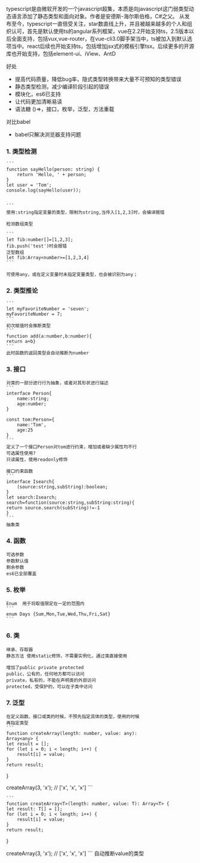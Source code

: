 typescript是由微软开发的一个javascript超集，本质是向javascript这门弱类型动态语言添加了静态类型和面向对象。作者是安德斯-海尔斯伯格，C#之父。
从发布至今，typescript一直倍受关注，star数直线上升，并且被越来越多的个人和组织认可，首先是默认使用ts的angular系列框架，vue在2.2开始支持ts，2.5版本以后全面支持，包括vux,vue-router，在vue-cli3.0脚手架当中，ts被加入到默认选项当中。react后续也开始支持ts，包括增加jsx式的模板引擎tsx。后续更多的开源库也开始支持，包括element-ui、iView、AntD

好处
- 提高代码质量，降低bug率，隐式类型转换带来大量不可预知的类型错误
- 静态类型检测，减少编译阶段引起的错误
- 模块化，es6已支持
- 让代码更加清晰易读
- 语法糖 ()=>，接口，枚举，泛型，方法重载
         
对比babel 
- babel只解决浏览器支持问题
 

 ### 1. 类型检测

    ```
    function sayHello(person: string) {
        return 'Hello, ' + person;
    }
    let user = 'Tom';
    console.log(sayHello(user));


    ```
    使用:string指定变量的类型，限制为string,当传入[1,2,3]时，会编译报错
    
    检测数组类型

    ```
    let fib:number[]=[1,2,3];
    fib.push('test')时会报错
    泛型数组
    let fib:Array<number>=[1,2,3,4]
    ```
    
    可使用any，或在定义变量时未指定变量类型，也会被识别为any；
    
###  2. 类型推论

    ```
    let myFavoriteNumber = 'seven';
    myFavoriteNumber = 7;
    ```
    初次赋值时会推断类型
    ```
    function add(a:number,b:number){
    return a+b}
    ```
    此时函数的返回类型会自动推断为number
   

###  3. 接口
    对类的一部分进行行为抽象，或者对其形状进行描述
    ```
    interface Person{
        name:string;
        age:number;
    }
    
    const tom:Person={
        name:'Tom',
        age:25
    }
    ```
    定义了一个接口Person对tom进行约束，增加或者缺少属性均不行
    可选属性使用?
    只读属性，使用readonly修饰
    
    接口约束函数
    ```
    interface Isearch{
        (source:string,subString):boolean;
    }
    let search:Isearch;
    search=function(source:string,subString:string){
    return source.search(subString)!=-1
    } 
    ```
    抽象类

###  4. 函数
    可选参数
    参数默认值
    剩余参数
    es6已全部覆盖
   

###  5. 枚举
    Enum  用于将取值限定在一定的范围内
    ```
    enum Days {Sum,Mon,Tue,Wed,Thu,Fri,Sat}
    ```
    
 

###  6. 类
    继承、存取器 
    静态方法 使用static修饰，不需要实例化，通过类直接使用
    
    增加了public private protected
    public，公有的，任何地方都可以访问
    private，私有的，不能在声明类的外部访问
    protected，受保护的，可以在子类中访问
    
   

### 7. 泛型
    
    在定义函数、接口或类的时候，不预先指定具体的类型，使用的时候  
    再指定类型
    ```
    function createArray(length: number, value: any):                 Array<any> {
    let result = [];
    for (let i = 0; i < length; i++) {
        result[i] = value;
    }
    return result;
}

createArray(3, 'x'); // ['x', 'x', 'x']
    ```
    
    ```
    function createArray<T>(length: number, value: T): Array<T> {
    let result: T[] = [];
    for (let i = 0; i < length; i++) {
        result[i] = value;
    }
    return result;
}

createArray<string>(3, 'x'); // ['x', 'x', 'x']
    ```
    自动推断value的类型